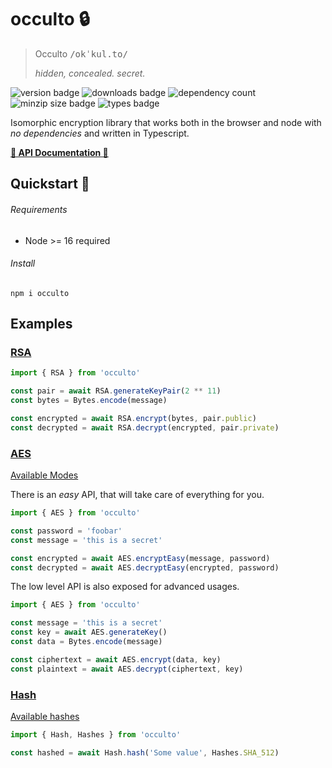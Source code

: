 # occulto 🔒

> Occulto <kbd>/okˈkul.to/</kbd>
>
> _hidden, concealed. secret._

![version badge](https://badgen.net/npm/v/occulto)
![downloads badge](https://badgen.net/npm/dt/occulto)
![dependency count](https://badgen.net/bundlephobia/dependency-count/occulto)
![minzip size badge](https://badgen.net/bundlephobia/minzip/occulto)
![types badge](https://badgen.net/npm/types/occulto)

Isomorphic encryption library that works both in the browser and node with _no dependencies_ and written in Typescript.

[**📒 API Documentation 📒**](https://occulto.pages.dev)

## Quickstart 🚀

###### Requirements

- Node >= 16 required

###### Install

```
npm i occulto
```

## Examples

### [RSA](https://occulto.pages.dev/classes/RSA)

```typescript
import { RSA } from 'occulto'

const pair = await RSA.generateKeyPair(2 ** 11)
const bytes = Bytes.encode(message)

const encrypted = await RSA.encrypt(bytes, pair.public)
const decrypted = await RSA.decrypt(encrypted, pair.private)
```

### [AES](https://occulto.pages.dev/classes/AES)

[Available Modes](https://occulto.pages.dev/enums/Modes)

There is an _easy_ API, that will take care of everything for you.

```typescript
import { AES } from 'occulto'

const password = 'foobar'
const message = 'this is a secret'

const encrypted = await AES.encryptEasy(message, password)
const decrypted = await AES.decryptEasy(encrypted, password)
```

The low level API is also exposed for advanced usages.

```typescript
import { AES } from 'occulto'

const message = 'this is a secret'
const key = await AES.generateKey()
const data = Bytes.encode(message)

const ciphertext = await AES.encrypt(data, key)
const plaintext = await AES.decrypt(ciphertext, key)
```

### [Hash](https://occulto.pages.dev/classes/Hash)

[Available hashes](https://occulto.pages.dev/enums/Hashes)

```typescript
import { Hash, Hashes } from 'occulto'

const hashed = await Hash.hash('Some value', Hashes.SHA_512)
```
